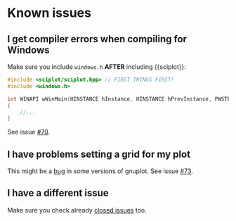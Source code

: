 # Known issues

## I get compiler errors when compiling for Windows

Make sure you include `windows.h` **AFTER** including {{sciplot}}:

```c++
#include <sciplot/sciplot.hpp> // FIRST THINGS FIRST!
#include <windows.h>

int WINAPI wWinMain(HINSTANCE hInstance, HINSTANCE hPrevInstance, PWSTR pCmdLine, int CmdShow)
{
    //...
}
```

See issue [#70](https://github.com/sciplot/sciplot/issues/70).

## I have problems setting a grid for my plot

This might be a [bug](https://sourceforge.net/p/gnuplot/bugs/2414/) in some versions of gnuplot. See issue [#73](https://github.com/sciplot/sciplot/issues/73).

## I have a different issue

Make sure you check already [closed issues](https://github.com/sciplot/sciplot/issues?q=is%3Aissue+is%3Aclosed) too.
